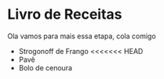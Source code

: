# Livro de Receitas 

Ola vamos para mais essa etapa, cola comigo

- Strogonoff de Frango
<<<<<<< HEAD
- Pavê
- Bolo de cenoura
